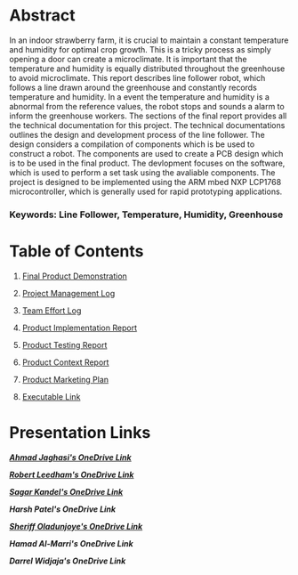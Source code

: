# Abstract

In an indoor strawberry farm, it is crucial to maintain a constant temperature and humidity for optimal crop growth. This is a tricky process as simply opening a door can create a microclimate. It is important that the temperature and humidity is equally distributed throughout the greenhouse to avoid microclimate. This report describes line follower robot, which follows a line drawn around the greenhouse and constantly records temperature and humidity. In a event the temperature and humidity is a abnormal from the reference values, the robot stops and sounds a alarm to inform the greenhouse workers. The sections of the final report provides all the technical documentation for this project. The technical documentations outlines the design and development process of the line follower. The design considers a compilation of components which is be used to construct a robot. The components are used to create a PCB design which is to be used in the final product. The devlopment focuses on the software, which is used to perform a set task using the avaliable components. The project is designed to be implemented using the ARM mbed NXP LCP1768 microcontroller, which is generally used for rapid prototyping applications. 

### Keywords: Line Follower, Temperature, Humidity, Greenhouse


# Table of Contents

1.  [Final Product Demonstration](Final_Report/Product_Demonstration_Report.md)

2.  [Project Management Log](Final_Report/Project_Management_Log.md) 

3.	[Team Effort Log](Final_Report/Team_Effort_Log.md)

4.  [Product Implementation Report](Final_Report/Product_Implementation_Report.md)

5.  [Product Testing Report](Final_Report/Product_Testing_Report.md)

6. 	[Product Context Report](Final_Report/Product_Context_Report.md)

7.  [Product Marketing Plan](Final_Report/Product_Marketing_Plan.md)

8.  [Executable Link](Final_Report/Executable_Link.md)

# Presentation Links

[**_Ahmad  Jaghasi's OneDrive Link_**](https://essexuniversity-my.sharepoint.com/:v:/g/personal/aj19687_essex_ac_uk/EZN8XiQr755IvOnxbT3zEMsBDx5mDXKrNR3bpXLV5Gtn6g)

[**_Robert Leedham's OneDrive Link_**](https://essexuniversity-my.sharepoint.com/:v:/g/personal/rl19435_essex_ac_uk/ER3XM1xHcx1Ak8uWv1o9-6cBE7deHw4iCB3crZKrfL8Eaw)

[**_Sagar Kandel's OneDrive Link_**](https://essexuniversity-my.sharepoint.com/:v:/g/personal/sk17834_essex_ac_uk/Ec-D1A7xDU9Os0y6FTy0qU0BQuqaVmkABCzCz0p1601a3A)

**_Harsh Patel's OneDrive Link_**

[**_Sheriff Oladunjoye's OneDrive Link_**](https://essexuniversity-my.sharepoint.com/:v:/g/personal/so19512_essex_ac_uk/ET3shav8tztHq23EXmImT74Bn75kGMwZ_oQHi_zs-ydYJQ)

**_Hamad Al-Marri's OneDrive Link_**

**_Darrel Widjaja's OneDrive Link_**
